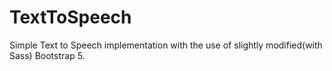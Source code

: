 # TextToSpeech
 Simple Text to Speech implementation with the use of slightly modified(with Sass) Bootstrap 5.
